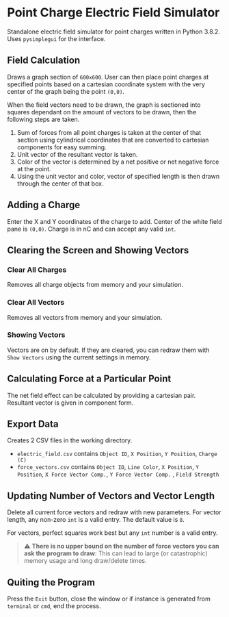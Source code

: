 # Point Charge Electric Field Simulator

Standalone electric field simulator for point charges written in Python 3.8.2.  Uses `pysimplegui` for the interface.

## Field Calculation

Draws a graph section of `600x600`.  User can then place point charges at specified points based on a cartesian coordinate system with the very center of the graph being the point `(0,0)`.

When the field vectors need to be drawn, the graph is sectioned into squares dependant on the amount of vectors to be drawn, then the following steps are taken.

1. Sum of forces from all point charges is taken at the center of that section using cylindrical coordinates that are converted to cartesian components for easy summing.
2. Unit vector of the resultant vector is taken.
3. Color of the vector is determined by a net positive or net negative force at the point.
4. Using the unit vector and color, vector of specified length is then drawn through the center of that box.

## Adding a Charge

Enter the X and Y coordinates of the charge to add.  Center of the white field pane is `(0,0)`.  Charge is in nC and can accept any valid `int`.

## Clearing the Screen and Showing Vectors

### Clear All Charges

Removes all charge objects from memory and your simulation.

### Clear All Vectors

Removes all vectors from memory and your simulation.

### Showing Vectors

Vectors are on by default.  If they are cleared, you can redraw them with `Show Vectors` using the current settings in memory.

## Calculating Force at a Particular Point

The net field effect can be calculated by providing a cartesian pair.  Resultant vector is given in component form.

## Export Data

Creates 2 CSV files in the working directory. 
* `electric_field.csv` contains `Object ID`, `X Position`, `Y Position`, `Charge (C)`
* `force_vectors.csv` contains `Object ID`, `Line Color`, `X Position`, `Y Position`, `X Force Vector Comp.`, `Y Force Vector Comp.` , `Field Strength`

## Updating Number of Vectors and Vector Length

Delete all current force vectors and redraw with new parameters.  For vector length, any non-zero `int` is a valid entry.  The default value is `8`.

For vectors, perfect squares work best but any `int` number is a valid entry.

> :warning: **There is no upper bound on the number of force vectors you can ask the program to draw**: This can lead to large (or catastrophic) memory usage and long draw/delete times.

## Quiting the Program

Press the `Exit` button, close the window or if instance is generated from `terminal` or `cmd`, end the process.
